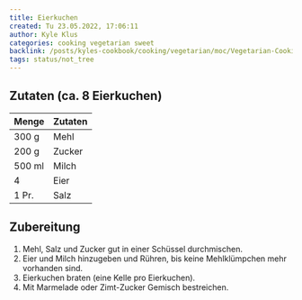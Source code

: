 ```yaml
---
title: Eierkuchen
created: Tu 23.05.2022, 17:06:11
author: Kyle Klus
categories: cooking vegetarian sweet
backlink: /posts/kyles-cookbook/cooking/vegetarian/moc/Vegetarian-Cooking-Recipes.html
tags: status/not_tree
---
```


## Zutaten (ca. 8 Eierkuchen)

| Menge            | Zutaten                        |
| ---------------- | ------------------------------ |
| 300 g             | Mehl                           |
| 200 g             | Zucker                         |
| 500 ml            | Milch                          |
| 4                | Eier                           |
| 1 Pr.             | Salz                           |

## Zubereitung

1. Mehl, Salz und Zucker gut in einer Schüssel durchmischen.
2. Eier und Milch hinzugeben und Rühren, bis keine Mehlklümpchen mehr vorhanden sind.
3. Eierkuchen braten (eine Kelle pro Eierkuchen).
4. Mit Marmelade oder Zimt-Zucker Gemisch bestreichen.
